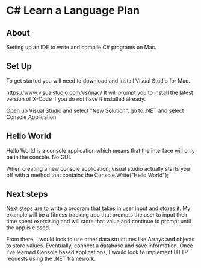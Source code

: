 # C# Learn a Language Plan

## About
Setting up an IDE to write and compile C# programs on Mac.

## Set Up
To get started you will need to download and install Visual Studio for Mac. 

https://www.visualstudio.com/vs/mac/
It will prompt you to install the latest version of X-Code if you do not have it installed already.

Open up Visual Studio and select "New Solution", go to .NET and select Console Application

## Hello World

 Hello World is a console application which means that the interface will only be in the console.  No GUI.

When creating a new console application, visual studio actually starts you off with a method that contains the  Console.Write("Hello World"); 


## Next steps

Next steps are to write a program that takes in user input and stores it.  My example will be a fitness tracking app that prompts the user to input their time spent exercising and will store that value and continue to prompt until the app is closed. 

From there, I would look to use other data structures like Arrays and objects to store values.  Eventually, connect a database and save information.  Once I've learned Console based applications, I would look to implement HTTP requests using the .NET framework. 